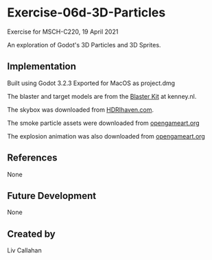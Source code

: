 # Exercise-06d-3D-Particles
Exercise for MSCH-C220, 19 April 2021

An exploration of Godot's 3D Particles and 3D Sprites.

## Implementation
Built using Godot 3.2.3
Exported for MacOS as project.dmg

The blaster and target models are from the [Blaster Kit](https://kenney.nl/assets/blaster-kit) at kenney.nl.

The skybox was downloaded from [HDRIhaven.com](https://hdrihaven.com/hdri/?c=indoor&h=empty_warehouse_01).

The smoke particle assets were downloaded from [opengameart.org](https://opengameart.org/sites/default/files/Smoke30Frames_0.png)

The explosion animation was also downloaded from [opengameart.org](https://opengameart.org/content/explosion-sheet)

## References
None

## Future Development
None

## Created by 
Liv Callahan
